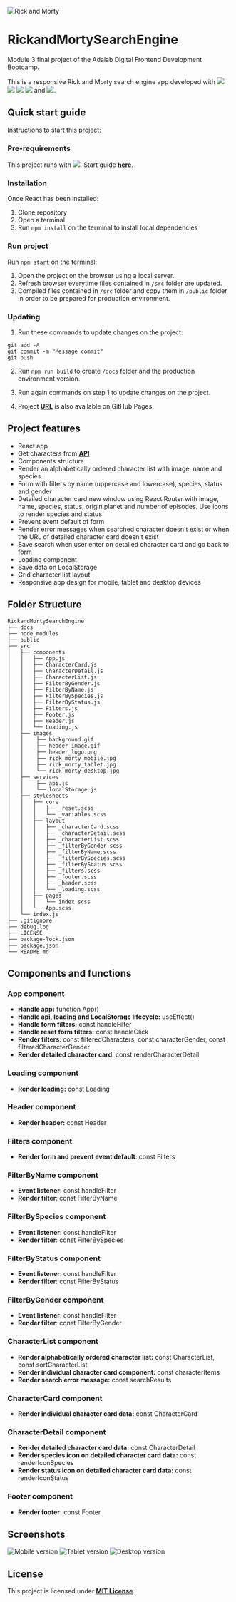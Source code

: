 ![Rick and Morty](https://static1.squarespace.com/static/59bc0ff818b27dff8196865f/59bc14ae37c581cd2123f9cb/59e6d3471f318d351356ec16/1508299598333/rick-and-morty-season-3.jpg?format=1500w)

# **RickandMortySearchEngine**

Module 3 final project of the Adalab Digital Frontend Development Bootcamp.

This is a responsive Rick and Morty search engine app developed with [<img src = "https://img.shields.io/badge/-HTML5-E34F26?style=flat&logo=html5&logoColor=white">](https://html.spec.whatwg.org/) [<img src = "https://img.shields.io/badge/-CSS3-1572B6?style=flat&logo=css3&logoColor=white">](https://www.w3.org/Style/CSS/) [<img src="https://img.shields.io/badge/-SASS-cc6699?style=flat&logo=sass&logoColor=ffffff">](https://sass-lang.com/) [<img src = "https://img.shields.io/badge/-JavaScript-F7DF1E?style=flat&logo=javascript&logoColor=black">](https://www.ecma-international.org/ecma-262/) and [<img src = "https://img.shields.io/badge/-React-61DAFB?style=flat&logo=react&logoColor=black">](https://es.reactjs.org/).

## **Quick start guide**

Instructions to start this project:

### **Pre-requirements**

This project runs with [<img src = "https://img.shields.io/badge/-React-61DAFB?style=flat&logo=react&logoColor=black">](https://es.reactjs.org/). Start guide [**here**](https://github.com/facebook/create-react-app).

### **Installation**

Once React has been installed:

1. Clone repository
2. Open a terminal
3. Run `npm install` on the terminal to install local dependencies

### **Run project**

Run `npm start` on the terminal:

1. Open the project on the browser using a local server.
2. Refresh browser everytime files contained in `/src` folder are updated.
3. Compiled files contained in `/src` folder and copy them in `/public` folder in order to be prepared for production environment.

### **Updating**

1. Run these commands to update changes on the project:

```
git add -A
git commit -m "Message commit"
git push
```

2. Run `npm run build` to create `/docs` folder and the production environment version.

3. Run again commands on step 1 to update changes on the project.

4. Project **[URL](https://anaguerraabaroa.github.io/RickandMortySearchEngine/#/)** is also available on GitHub Pages.

## **Project features**

- React app
- Get characters from **[API](https://rickandmortyapi.com/api/character)**
- Components structure
- Render an alphabetically ordered character list with image, name and species
- Form with filters by name (uppercase and lowercase), species, status and gender
- Detailed character card new window using React Router with image, name, species, status, origin planet and number of episodes. Use icons to render species and status
- Prevent event default of form
- Render error messages when searched character doesn't exist or when the URL of detailed character card doesn't exist
- Save search when user enter on detailed character card and go back to form
- Loading component
- Save data on LocalStorage
- Grid character list layout
- Responsive app design for mobile, tablet and desktop devices

## **Folder Structure**

```
RickandMortySearchEngine
├── docs
├── node_modules
├── public
├── src
│   ├── components
│   │   ├── App.js
│   │   ├── CharacterCard.js
│   │   ├── CharacterDetail.js
│   │   ├── CharacterList.js
│   │   ├── FilterByGender.js
│   │   ├── FilterByName.js
│   │   ├── FilterBySpecies.js
│   │   ├── FilterByStatus.js
│   │   ├── Filters.js
│   │   ├── Footer.js
│   │   ├── Header.js
│   │   └── Loading.js
│   ├── images
│   │    ├── background.gif
│   │    ├── header_image.gif
│   │    ├── header_logo.png
│   │    ├── rick_morty_mobile.jpg
│   │    ├── rick_morty_tablet.jpg
│   │    └── rick_morty_desktop.jpg
│   ├── services
│   │    ├── api.js
│   │    └── localStorage.js
│   ├── stylesheets
│   │   ├── core
│   │   │   ├── _reset.scss
│   │   │   └── _variables.scss
│   │   ├── layout
│   │   │   ├── _characterCard.scss
│   │   │   ├── _characterDetail.scss
│   │   │   ├── _characterList.scss
│   │   │   ├── _filterByGender.scss
│   │   │   ├── _filterByName.scss
│   │   │   ├── _filterBySpecies.scss
│   │   │   ├── _filterByStatus.scss
│   │   │   ├── _filters.scss
│   │   │   ├── _footer.scss
│   │   │   ├── _header.scss
│   │   │   └── _loading.scss
│   │   ├── pages
│   │   │   └── index.scss
│   │   └── App.scss
│   └── index.js
├── .gitignore
├── debug.log
├── LICENSE
├── package-lock.json
├── package.json
└── README.md
```

## **Components and functions**

### **App component**

- **Handle app:** function App()
- **Handle api, loading and LocalStorage lifecycle:** useEffect()
- **Handle form filters:** const handleFilter
- **Handle reset form filters:** const handleClick
- **Render filters**: const filteredCharacters, const characterGender, const filteredCharacterGender
- **Render detailed character card**: const renderCharacterDetail

### **Loading component**

- **Render loading:** const Loading

### **Header component**

- **Render header:** const Header

### **Filters component**

- **Render form and prevent event default**: const Filters

### **FilterByName component**

- **Event listener**: const handleFilter
- **Render filter**: const FilterByName

### **FilterBySpecies component**

- **Event listener**: const handleFilter
- **Render filter**: const FilterBySpecies

### **FilterByStatus component**

- **Event listener**: const handleFilter
- **Render filter**: const FilterByStatus

### **FilterByGender component**

- **Event listener**: const handleFilter
- **Render filter**: const FilterByGender

### **CharacterList component**

- **Render alphabetically ordered character list:** const CharacterList, const sortCharacterList
- **Render individual character card component:** const characterItems
- **Render search error message:** const searchResults

### **CharacterCard component**

- **Render individual character card data:** const CharacterCard

### **CharacterDetail component**

- **Render detailed character card data:** const CharacterDetail
- **Render species icon on detailed character card data:** const renderIconSpecies
- **Render status icon on detailed character card data:** const renderIconStatus

### **Footer component**

- **Render footer:** const Footer

## **Screenshots**

![Mobile version](./src/images/rick_morty_mobile.jpg) ![Tablet version](./src/images/rick_morty_tablet.jpg) ![Desktop version](./src/images/rick_morty_desktop.jpg)

## **License**

This project is licensed under [**MIT License**](https://spdx.org/licenses/MIT.html).
